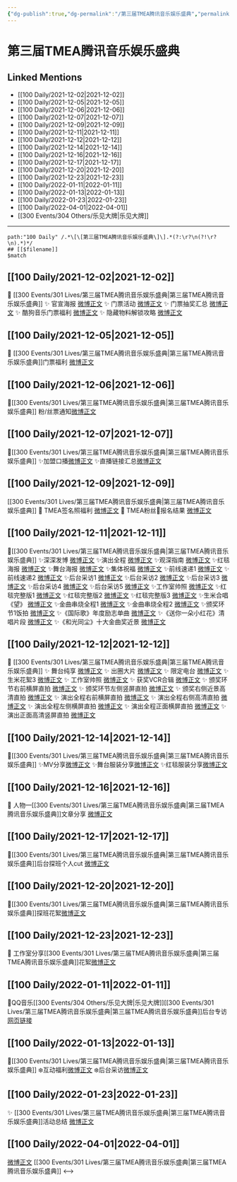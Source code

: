 ```yaml
---
{"dg-publish":true,"dg-permalink":"/第三届TMEA腾讯音乐娱乐盛典","permalink":"/第三届TMEA腾讯音乐娱乐盛典/","title":"2021 TMEA","tags":[null]}
---
```


# 第三届TMEA腾讯音乐娱乐盛典

## Linked Mentions
- [[100 Daily/2021-12-02\|2021-12-02]]
- [[100 Daily/2021-12-05\|2021-12-05]]
- [[100 Daily/2021-12-06\|2021-12-06]]
- [[100 Daily/2021-12-07\|2021-12-07]]
- [[100 Daily/2021-12-09\|2021-12-09]]
- [[100 Daily/2021-12-11\|2021-12-11]]
- [[100 Daily/2021-12-12\|2021-12-12]]
- [[100 Daily/2021-12-14\|2021-12-14]]
- [[100 Daily/2021-12-16\|2021-12-16]]
- [[100 Daily/2021-12-17\|2021-12-17]]
- [[100 Daily/2021-12-20\|2021-12-20]]
- [[100 Daily/2021-12-23\|2021-12-23]]
- [[100 Daily/2022-01-11\|2022-01-11]]
- [[100 Daily/2022-01-13\|2022-01-13]]
- [[100 Daily/2022-01-23\|2022-01-23]]
- [[100 Daily/2022-04-01\|2022-04-01]]
- [[300 Events/304 Others/乐见大牌\|乐见大牌]]


---

```expander
path:"100 Daily" /.*\[\[第三届TMEA腾讯音乐娱乐盛典\]\].*(?:\r?\n(?!\r?\n).*)*/
## [[$filename]]
$match
```
## [[100 Daily/2021-12-02\|2021-12-02]]
💫 [[300 Events/301 Lives/第三届TMEA腾讯音乐娱乐盛典\|第三届TMEA腾讯音乐娱乐盛典]]
✨ 官宣海报 [微博正文](https://m.weibo.cn/6466290670/4709929179154501)
✨ 门票活动 [微博正文](https://m.weibo.cn/6466290670/4709984959729017)
✨ 门票抽奖汇总 [微博正文](https://m.weibo.cn/6466290670/4709960544158627)
✨ 酷狗音乐门票福利 [微博正文](https://m.weibo.cn/6466290670/4709937965698967)
✨ 隐藏物料解锁攻略 [微博正文](https://m.weibo.cn/6466290670/4709982308664407)
## [[100 Daily/2021-12-05\|2021-12-05]]
💫 [[300 Events/301 Lives/第三届TMEA腾讯音乐娱乐盛典\|第三届TMEA腾讯音乐娱乐盛典]]门票福利 [微博正文](https://weibo.com/detail/4711096281727488)
## [[100 Daily/2021-12-06\|2021-12-06]]
🌸[[300 Events/301 Lives/第三届TMEA腾讯音乐娱乐盛典\|第三届TMEA腾讯音乐娱乐盛典]] 粉/丝票通知[微博正文](https://m.weibo.cn/6466290670/4711511862021930)
## [[100 Daily/2021-12-07\|2021-12-07]]
🌸[[300 Events/301 Lives/第三届TMEA腾讯音乐娱乐盛典\|第三届TMEA腾讯音乐娱乐盛典]]
✨加盟口播[微博正文](https://m.weibo.cn/6466290670/4711793300079003)
✨直播链接汇总[微博正文](https://m.weibo.cn/6466290670/4711751427558563)
## [[100 Daily/2021-12-09\|2021-12-09]]
[[300 Events/301 Lives/第三届TMEA腾讯音乐娱乐盛典\|第三届TMEA腾讯音乐娱乐盛典]]
💫 TMEA签名照福利 [微博正文](https://m.weibo.cn/6466290670/4712577974928806)
💫 TMEA粉丝🎫报名结果 [微博正文](https://m.weibo.cn/6466290670/4712407265708840)
## [[100 Daily/2021-12-11\|2021-12-11]]
🌟[[300 Events/301 Lives/第三届TMEA腾讯音乐娱乐盛典\|第三届TMEA腾讯音乐娱乐盛典]]
✨深深发博 [微博正文](https://m.weibo.cn/6466290670/4713380381723521)
✨演出全程 [微博正文](https://m.weibo.cn/6466290670/4713391488240397)
✨观深指南 [微博正文](https://m.weibo.cn/6466290670/4713219308126643)
✨红毯海报 [微博正文](https://m.weibo.cn/6466290670/4713266272799361)
✨舞台海报 [微博正文](https://m.weibo.cn/6466290670/4713342654744564)
✨集体祝福 [微博正文](https://m.weibo.cn/6466290670/4713310841471269)
✨前线速递1 [微博正文](https://m.weibo.cn/6466290670/4713309984786860)
✨前线速递2 [微博正文](https://m.weibo.cn/6466290670/4713310505405473)
✨后台采访1 [微博正文](https://m.weibo.cn/6466290670/4713334223410375)
✨后台采访2 [微博正文](https://m.weibo.cn/6466290670/4713337536910956)
✨后台采访3 [微博正文](https://m.weibo.cn/6466290670/4713338619041706)
✨后台采访4 [微博正文](https://m.weibo.cn/6466290670/4713359008600025)
✨后台采访5 [微博正文](https://m.weibo.cn/6466290670/4713334017885124)
✨工作室帅照 [微博正文](https://m.weibo.cn/6466290670/4713393435444541)
✨红毯完整版1 [微博正文](https://m.weibo.cn/6466290670/4713253517395606)
✨红毯完整版2 [微博正文](https://m.weibo.cn/6466290670/4713254188483328)
✨红毯完整版3 [微博正文](https://m.weibo.cn/6466290670/4713255387530483)
✨生米合唱《望》 [微博正文](https://m.weibo.cn/6466290670/4713311310446801)
✨金曲串烧全程1 [微博正文](https://m.weibo.cn/6466290670/4713329413064332)
✨金曲串烧全程2 [微博正文](https://m.weibo.cn/6466290670/4713331862013265)
✨颁奖环节1饭拍 [微博正文](https://m.weibo.cn/6466290670/4713360707030087)
✨《国际歌》年度励志单曲 [微博正文](https://m.weibo.cn/6466290670/4713309393652392)
✨《送你一朵小红花》清唱片段 [微博正文](https://m.weibo.cn/6466290670/4713335616177774)
✨《和光同尘》十大金曲奖近景 [微博正文](https://m.weibo.cn/6466290670/4713361298690229)
## [[100 Daily/2021-12-12\|2021-12-12]]
💫 [[300 Events/301 Lives/第三届TMEA腾讯音乐娱乐盛典\|第三届TMEA腾讯音乐娱乐盛典]]
✨ 舞台纯享 [微博正文](https://m.weibo.cn/6466290670/4713651812176969)
✨ 出圈大片 [微博正文](https://m.weibo.cn/6466290670/4713682422204662)
✨ 限定电台 [微博正文](https://m.weibo.cn/6466290670/4713613392873497)
✨ 生米花絮3 [微博正文](https://m.weibo.cn/6466290670/4713702781357116)
✨ 工作室帅照 [微博正文](https://m.weibo.cn/6466290670/4713722419872130)
✨ 获奖VCR合辑 [微博正文](https://m.weibo.cn/6466290670/4713564063401971)
✨ 颁奖环节右前横屏直拍 [微博正文](https://m.weibo.cn/6466290670/4713702529700078)
✨ 颁奖环节左侧竖屏直拍 [微博正文](https://m.weibo.cn/6466290670/4713573417223934)
✨ 颁奖右侧近景高清直拍 [微博正文](https://m.weibo.cn/6466290670/4713572951658241)
✨ 演出全程右前横屏直拍 [微博正文](https://m.weibo.cn/6466290670/4713702135957964)
✨ 演出全程右侧高清直拍 [微博正文](https://m.weibo.cn/6466290670/4713573350375891)
✨ 演出全程左侧横屏直拍 [微博正文](https://m.weibo.cn/6466290670/4713573894586399)
✨ 演出全程正面横屏直拍 [微博正文](https://m.weibo.cn/6466290670/4713572829496299)
✨ 演出正面高清竖屏直拍 [微博正文](https://m.weibo.cn/6466290670/4713702270702851)
## [[100 Daily/2021-12-14\|2021-12-14]]
🌸[[300 Events/301 Lives/第三届TMEA腾讯音乐娱乐盛典\|第三届TMEA腾讯音乐娱乐盛典]]
✨MV分享[微博正文](https://m.weibo.cn/6466290670/4714347232756571)
✨舞台服装分享[微博正文](https://m.weibo.cn/6466290670/4714254153024722)
✨红毯服装分享[微博正文](https://m.weibo.cn/6466290670/4714252512790108)
## [[100 Daily/2021-12-16\|2021-12-16]]
💫 人物—[[300 Events/301 Lives/第三届TMEA腾讯音乐娱乐盛典\|第三届TMEA腾讯音乐娱乐盛典]]文章分享 [微博正文](https://m.weibo.cn/6466290670/4715142283528583)
## [[100 Daily/2021-12-17\|2021-12-17]]
🌟[[300 Events/301 Lives/第三届TMEA腾讯音乐娱乐盛典\|第三届TMEA腾讯音乐娱乐盛典]]后台探班个人cut [微博正文](https://m.weibo.cn/6466290670/4715449855774405)
## [[100 Daily/2021-12-20\|2021-12-20]]
🐧[[300 Events/301 Lives/第三届TMEA腾讯音乐娱乐盛典\|第三届TMEA腾讯音乐娱乐盛典]]探班花絮[微博正文](https://m.weibo.cn/6466290670/4716531970473990)
## [[100 Daily/2021-12-23\|2021-12-23]]
🌟 工作室分享[[300 Events/301 Lives/第三届TMEA腾讯音乐娱乐盛典\|第三届TMEA腾讯音乐娱乐盛典]]花絮[微博正文](https://m.weibo.cn/6466290670/4717698883785860)
## [[100 Daily/2022-01-11\|2022-01-11]]
🌟QQ音乐[[300 Events/304 Others/乐见大牌\|乐见大牌]][[300 Events/301 Lives/第三届TMEA腾讯音乐娱乐盛典\|第三届TMEA腾讯音乐娱乐盛典]]后台专访[网页链接](https://t.cn/A6JG3kq87)
## [[100 Daily/2022-01-13\|2022-01-13]]
🌟[[300 Events/301 Lives/第三届TMEA腾讯音乐娱乐盛典\|第三届TMEA腾讯音乐娱乐盛典]]
❄️互动福利[微博正文](https://m.weibo.cn/6466290670/4725207194931008)
❄️后台采访[微博正文](https://m.weibo.cn/6466290670/4725248308020712)
## [[100 Daily/2022-01-23\|2022-01-23]]
✨ [[300 Events/301 Lives/第三届TMEA腾讯音乐娱乐盛典\|第三届TMEA腾讯音乐娱乐盛典]]活动总结 [微博正文](https://m.weibo.cn/6466290670/4728730259556463)
## [[100 Daily/2022-04-01\|2022-04-01]]
[微博正文](https://m.weibo.cn/6464427183/4753499777140116) [[300 Events/301 Lives/第三届TMEA腾讯音乐娱乐盛典\|第三届TMEA腾讯音乐娱乐盛典]]
<-->
